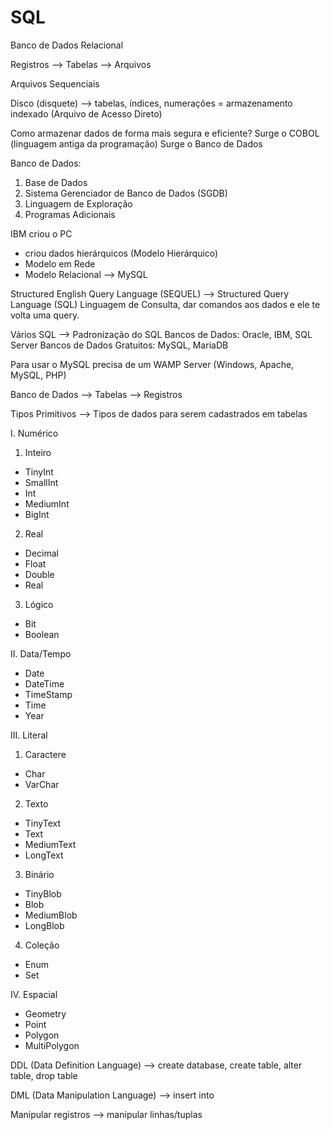 # SQL

Banco de Dados Relacional

Registros --> Tabelas --> Arquivos

Arquivos Sequenciais

Disco (disquete) --> tabelas, índices, numerações = armazenamento indexado (Arquivo de Acesso Direto)

Como armazenar dados de forma mais segura e eficiente?
Surge o COBOL (linguagem antiga da programação)
Surge o Banco de Dados

Banco de Dados:
1. Base de Dados
2. Sistema Gerenciador de Banco de Dados (SGDB)
3. Linguagem de Exploração
4. Programas Adicionais

IBM criou o PC
- criou dados hierárquicos (Modelo Hierárquico)
- Modelo em Rede
- Modelo Relacional --> MySQL

Structured English Query Language (SEQUEL) --> Structured Query Language (SQL)
Linguagem de Consulta, dar comandos aos dados e ele te volta uma query.

Vários SQL --> Padronização do SQL
Bancos de Dados: Oracle, IBM, SQL Server
Bancos de Dados Gratuitos: MySQL, MariaDB

Para usar o MySQL precisa de um WAMP Server (Windows, Apache, MySQL, PHP)

Banco de Dados --> Tabelas --> Registros

Tipos Primitivos --> Tipos de dados para serem cadastrados em tabelas

I. Numérico
1. Inteiro
- TinyInt
- SmallInt
- Int
- MediumInt
- BigInt
2. Real
- Decimal
- Float
- Double
- Real
3. Lógico
- Bit
- Boolean

II. Data/Tempo
- Date
- DateTime
- TimeStamp
- Time
- Year

III. Literal
1. Caractere
- Char
- VarChar
2. Texto
- TinyText
- Text
- MediumText
- LongText
3. Binário
- TinyBlob
- Blob
- MediumBlob
- LongBlob
4. Coleção
- Enum
- Set

IV. Espacial
- Geometry
- Point
- Polygon
- MultiPolygon

DDL (Data Definition Language) --> create database, create table, alter table, drop table

DML (Data Manipulation Language) --> insert into

Manipular registros --> manipular linhas/tuplas


